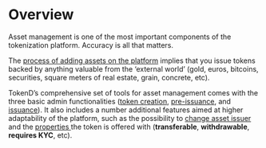 # Overview

Asset management is one of the most important components of the tokenization platform. Accuracy is all that matters.

The [process of adding assets on the platform](lifecycle-of-system-assets.md) implies that you issue tokens backed by anything valuable from the ‘external world’ \(gold, euros, bitcoins, securities, square meters of real estate, grain, concrete, etc\).

TokenD’s comprehensive set of tools for asset management comes with the three basic admin functionalities \([token creation](system-asset-creation.md), [pre-issuance](system-asset-pre-issuance.md), and [issuance](system-asset-issuance.md)\). It also includes a number additional features aimed at higher adaptability of the platform, such as the possibility to [change asset issuer](change-asset-issuer.md) and the [properties ](properties-of-system-assets.md)the token is offered with \(**transferable**, **withdrawable**, **requires KYC**, etc\).

